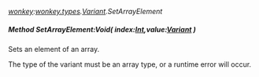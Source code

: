 _[wonkey](../../modules/wonkey/wonkey-module.md):[wonkey.types](../../modules/wonkey/wonkey-types.md).[Variant](../../modules/wonkey/wonkey-types-variant.md).SetArrayElement_
##### Method SetArrayElement:Void( index:[Int](../../modules/wonkey/wonkey-types-int.md),value:[Variant](../../modules/wonkey/wonkey-types-variant.md) )
Sets an element of an array.

The type of the variant must be an array type, or a runtime error will occur.
